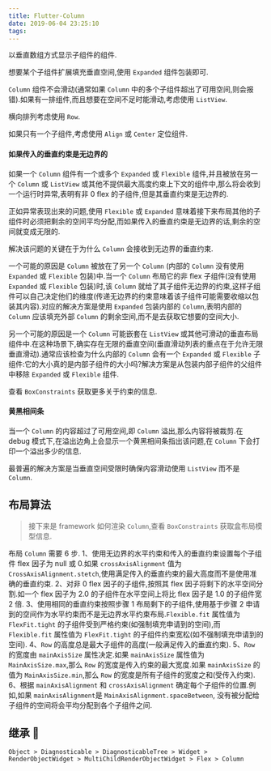```yaml
---
title: Flutter-Column
date: 2019-06-04 23:25:10
tags:
---
```


以垂直数组方式显示子组件的组件.

想要某个子组件扩展填充垂直空间,使用 `Expanded` 组件包装即可.

`Column` 组件不会滑动(通常如果 `Column` 中的多个子组件超出了可用空间,则会报错).如果有一排组件,而且想要在空间不足时能滑动,考虑使用 `ListView`.

横向排列考虑使用 `Row`.

如果只有一个子组件,考虑使用 `Align` 或 `Center` 定位组件.

#### 如果传入的垂直约束是无边界的

如果一个 `Column` 组件有一个或多个 `Expanded` 或 `Flexible` 组件,并且被放在另一个 `Column` 或 `ListView` 或其他不提供最大高度约束上下文的组件中,那么将会收到一个运行时异常,表明有非 0 flex 的子组件,但是其垂直约束是无边界的.

正如异常表现出来的问题,使用 `Flexible` 或 `Expanded` 意味着接下来布局其他的子组件时必须把剩余的空间平均分配,而如果传入的垂直约束是无边界的话,剩余的空间就变成无限的.

解决该问题的关键在于为什么 `Column` 会接收到无边界的垂直约束.

一个可能的原因是 `Column` 被放在了另一个 `Column` (内部的 `Column` 没有使用 `Expanded` 或 `Flexible` 包装)中.当一个 `Column` 布局它的非 flex 子组件(没有使用 `Expanded` 或 `Flexible` 包装)时,该 `Column` 就给了其子组件无边界的约束,这样子组件可以自己决定他们的维度(传递无边界的约束意味着该子组件可能需要收缩以包装其内容).对应的解决方案是使用 `Expanded` 包装内部的 `Column`,表明内部的 `Column` 应该填充外部 `Column` 的剩余空间,而不是去获取它想要的空间大小.

另一个可能的原因是一个 `Column` 可能嵌套在 `ListView` 或其他可滑动的垂直布局组件中.在这种场景下,确实存在无限的垂直空间(垂直滑动列表的重点在于允许无限垂直滑动).通常应该检查为什么内部的 `Column` 会有一个 `Expanded` 或 `Flexible` 子组件:它的大小真的是内部子组件的大小吗?解决方案是从包装内部子组件的父组件中移除 `Expanded` 或 `Flexible` 组件.

查看 `BoxConstraints` 获取更多关于约束的信息.

#### 黄黑相间条

当一个 `Column` 的内容超过了可用空间,即 `Column` 溢出,那么内容将被裁剪.在 debug 模式下,在溢出边角上会显示一个黄黑相间条指出该问题,在 `Column` 下会打印一个溢出多少的信息.

最普遍的解决方案是当垂直空间受限时确保内容滑动使用 `ListView` 而不是 `Column`.

## 布局算法

> 接下来是 framework 如何渲染 `Column`,查看 `BoxConstraints` 获取盒布局模型信息.

布局 `Column` 需要 6 步.
1、使用无边界的水平约束和传入的垂直约束设置每个子组件 flex 因子为 null 或 0.如果 `crossAxisAlignment` 值为 `CrossAxisAlignment.stetch`,使用满足传入的垂直约束的最大高度而不是使用准确的垂直约束.
2、对非 0 flex 因子的子组件,按照其 flex 因子将剩下的水平空间分割.如一个 flex 因子为 2.0 的子组件在水平空间上将比 flex 因子是 1.0 的子组件宽 2 倍.
3、使用相同的垂直约束按照步骤 1 布局剩下的子组件,使用基于步骤 2 申请到的空间作为水平约束而不是无边界水平约束布局.`Flexible.fit` 属性值为 `FlexFit.tight` 的子组件受到严格约束(如强制填充申请到的空间),而 `Flexible.fit` 属性值为 `FlexFit.tight` 的子组件约束宽松(如不强制填充申请到的空间).
4、`Row` 的高度总是最大子组件的高度(一般满足传入的垂直约束).
5、`Row` 的宽度由 `mainAxisSize` 属性决定.如果 `mainAxisSize` 属性值为 `MainAxisSize.max`,那么 `Row` 的宽度是传入约束的最大宽度.如果 `mainAxisSize` 的值为 `MainAxisSize.min`,那么 `Row` 的宽度是所有子组件的宽度之和(受传入约束).
6、根据 `mainAxisAlignment` 和 `crossAxisAlignment` 确定每个子组件的位置.例如,如果 `mainAxisAlignment`是 `MainAxisAlignment.spaceBetween`,
没有被分配给子组件的空间将会平均分配到各个子组件之间.

## 继承 🌲

`Object > Diagnosticable > DiagnosticableTree > Widget > RenderObjectWidget > MultiChildRenderObjectWidget > Flex > Column`
